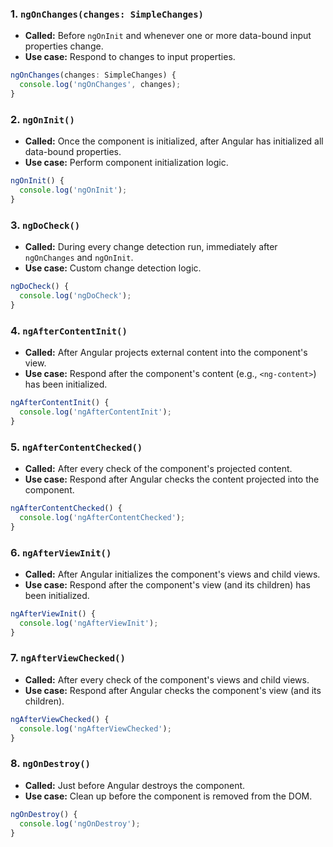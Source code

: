 ### 1. **`ngOnChanges(changes: SimpleChanges)`**

- **Called:** Before `ngOnInit` and whenever one or more data-bound input properties change.
- **Use case:** Respond to changes to input properties.

```typescript
ngOnChanges(changes: SimpleChanges) {
  console.log('ngOnChanges', changes);
}
```

### 2. **`ngOnInit()`**

- **Called:** Once the component is initialized, after Angular has initialized all data-bound properties.
- **Use case:** Perform component initialization logic.

```typescript
ngOnInit() {
  console.log('ngOnInit');
}
```

### 3. **`ngDoCheck()`**

- **Called:** During every change detection run, immediately after `ngOnChanges` and `ngOnInit`.
- **Use case:** Custom change detection logic.

```typescript
ngDoCheck() {
  console.log('ngDoCheck');
}
```

### 4. **`ngAfterContentInit()`**

- **Called:** After Angular projects external content into the component's view.
- **Use case:** Respond after the component's content (e.g., `<ng-content>`) has been initialized.

```typescript
ngAfterContentInit() {
  console.log('ngAfterContentInit');
}
```

### 5. **`ngAfterContentChecked()`**

- **Called:** After every check of the component's projected content.
- **Use case:** Respond after Angular checks the content projected into the component.

```typescript
ngAfterContentChecked() {
  console.log('ngAfterContentChecked');
}
```

### 6. **`ngAfterViewInit()`**

- **Called:** After Angular initializes the component's views and child views.
- **Use case:** Respond after the component's view (and its children) has been initialized.

```typescript
ngAfterViewInit() {
  console.log('ngAfterViewInit');
}
```

### 7. **`ngAfterViewChecked()`**

- **Called:** After every check of the component's views and child views.
- **Use case:** Respond after Angular checks the component's view (and its children).

```typescript
ngAfterViewChecked() {
  console.log('ngAfterViewChecked');
}
```

### 8. **`ngOnDestroy()`**

- **Called:** Just before Angular destroys the component.
- **Use case:** Clean up before the component is removed from the DOM.

```typescript
ngOnDestroy() {
  console.log('ngOnDestroy');
}
```
